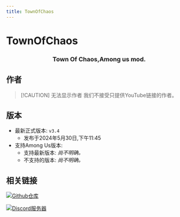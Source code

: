 ```yaml
---
title: TownOfChaos
---
```

# TownOfChaos

<div align="center">
<h3>Town Of Chaos,Among us mod.</h3>
</div>

<!--<script setup>
import { VPTeamMembers } from 'vitepress/theme'

const members = [
  {
    avatar: '/Image/EmptyBottle.png',
    name: 'EmptyBottle',
    title: '开发者',
    links: [
      { icon: 'github', link: 'https://github.com/tukasa0001' },
      { icon: 'twitter', link: 'https://twitter.com/XenonBottle' },
      { icon: 'youtube', link: 'https://www.youtube.com/@XenonBottle'}
    ]
  }
]

</script>-->

## 作者

<!--<div align="center">
<VPTeamMembers size="small" :members="members" />
</div>-->
> [!CAUTION] 无法显示作者
> 我们不接受只提供YouTube链接的作者。

## 版本
- 最新正式版本: `v3.4`
  - 发布于2024年5月30日,下午11:45
- 支持Among Us版本:
    - 支持最新版本: *尚不明确。*
    - 不支持的版本: *尚不明确。*

## 相关链接
[![Github仓库](https://badgen.net/badge/Github/Repository/github?icon=github)](https://github.com/Englishpump93/Town-Of-Chaos-)

[![Discord服务器](https://badgen.net/badge/Discord/Server/5662F6?icon=discord)](https://discord.gg/jnJrZSHrN8)